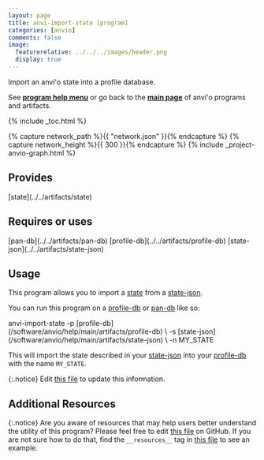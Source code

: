 ```yaml
---
layout: page
title: anvi-import-state [program]
categories: [anvio]
comments: false
image:
  featurerelative: ../../../images/header.png
  display: true
---
```


Import an anvi&#39;o state into a profile database.

See **[program help menu](../../../vignette#anvi-import-state)** or go back to the **[main page](../../)** of anvi'o programs and artifacts.


{% include _toc.html %}
<div id="svg" class="subnetwork"></div>
{% capture network_path %}{{ "network.json" }}{% endcapture %}
{% capture network_height %}{{ 300 }}{% endcapture %}
{% include _project-anvio-graph.html %}


## Provides

<p style="text-align: left" markdown="1"><span class="artifact-p">[state](../../artifacts/state)</span></p>

## Requires or uses

<p style="text-align: left" markdown="1"><span class="artifact-r">[pan-db](../../artifacts/pan-db)</span> <span class="artifact-r">[profile-db](../../artifacts/profile-db)</span> <span class="artifact-r">[state-json](../../artifacts/state-json)</span></p>

## Usage


This program allows you to import a <span class="artifact-n">[state](/software/anvio/help/main/artifacts/state)</span> from a <span class="artifact-n">[state-json](/software/anvio/help/main/artifacts/state-json)</span>.

You can run this program on a <span class="artifact-n">[profile-db](/software/anvio/help/main/artifacts/profile-db)</span> or <span class="artifact-n">[pan-db](/software/anvio/help/main/artifacts/pan-db)</span> like so: 

<div class="codeblock" markdown="1">
anvi&#45;import&#45;state &#45;p <span class="artifact&#45;n">[profile&#45;db](/software/anvio/help/main/artifacts/profile&#45;db)</span> \
                  &#45;s <span class="artifact&#45;n">[state&#45;json](/software/anvio/help/main/artifacts/state&#45;json)</span> \
                  &#45;n MY_STATE
</div>

This will import the state described in your <span class="artifact-n">[state-json](/software/anvio/help/main/artifacts/state-json)</span> into your <span class="artifact-n">[profile-db](/software/anvio/help/main/artifacts/profile-db)</span> with the name `MY_STATE`. 


{:.notice}
Edit [this file](https://github.com/merenlab/anvio/tree/master/anvio/docs/programs/anvi-import-state.md) to update this information.


## Additional Resources



{:.notice}
Are you aware of resources that may help users better understand the utility of this program? Please feel free to edit [this file](https://github.com/merenlab/anvio/tree/master/bin/anvi-import-state) on GitHub. If you are not sure how to do that, find the `__resources__` tag in [this file](https://github.com/merenlab/anvio/blob/master/bin/anvi-interactive) to see an example.

